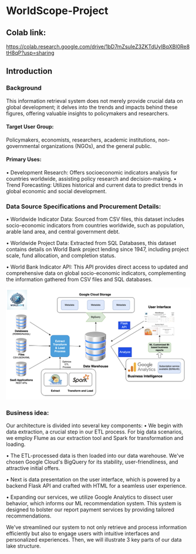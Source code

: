 # WorldScope-Project

## Colab link:
https://colab.research.google.com/drive/1bD7mZsuIeZ3ZKTdUyIBqXBl0Re8tH8qP?usp=sharing

## Introduction
### Background
This information retrieval system does not merely provide crucial data on global development; it delves into the trends and impacts behind these figures, offering valuable insights to policymakers and researchers.

#### Target User Group:
Policymakers, economists, researchers, academic institutions, non-governmental organizations (NGOs), and the general public.

#### Primary Uses:
• Development Research: Offers socioeconomic indicators analysis for countries worldwide, assisting policy research and decision-making.
• Trend Forecasting: Utilizes historical and current data to predict trends in global economic and social development.

### Data Source Specifications and Procurement Details:
• Worldwide Indicator Data: Sourced from CSV files, this dataset includes socio-economic indicators from countries worldwide, such as population, arable land area, and central government debt.

• Worldwide Project Data: Extracted from SQL Databases, this dataset contains details on World Bank project lending since 1947, including project scale, fund allocation, and completion status.

• World Bank Indicator API: This API provides direct access to updated and comprehensive data on global socio-economic indicators, complementing the information gathered from CSV files and SQL databases.

<img src="assert/Data Lake Architecture Diagram.png" >

### Business idea:
Our architecture is divided into several key components:
• We begin with data extraction, a crucial step in our ETL process. For big data scenarios,
we employ Flume as our extraction tool and Spark for transformation and loading.

• The ETL-processed data is then loaded into our data warehouse. We've chosen Google
Cloud's BigQuery for its stability, user-friendliness, and attractive initial offers.

• Next is data presentation on the user interface, which is powered by a backend Flask API
and crafted with HTML for a seamless user experience.

• Expanding our services, we utilize Google Analytics to dissect user behavior, which
informs our ML recommendation system. This system is designed to bolster our report payment services by providing tailored recommendations.

We've streamlined our system to not only retrieve and process information efficiently but also to engage users with intuitive interfaces and personalized experiences. Then, we will illustrate 3 key parts of our data lake structure.


